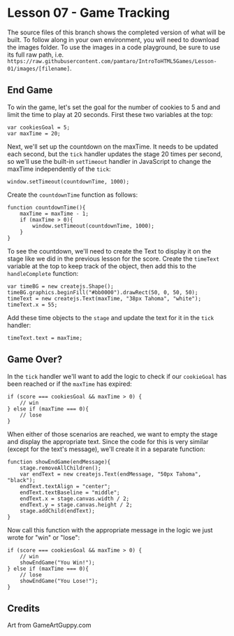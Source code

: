 # Lesson 07 - Game Tracking
The source files of this branch shows the completed version of what will be built. To follow along in your own environment, you will need to download the images folder. To use the images in a code playground, be sure to use its full raw path, i.e. `https://raw.githubusercontent.com/pamtaro/IntroToHTML5Games/Lesson-01/images/[filename]`.

## End Game
To win the game, let's set the goal for the number of cookies to 5 and and limit the time to play at 20 seconds. First these two variables at the top:
```
var cookiesGoal = 5;
var maxTime = 20;
```
Next, we'll set up the countdown on the maxTime. It needs to be updated each second, but the `tick` handler updates the stage 20 times per second, so we'll use the built-in `setTimeout` handler in JavaScript to change the maxTime independently of the `tick`:
```
window.setTimeout(countdownTime, 1000);
```
Create the `countdownTime` function as follows:
```
function countdownTime(){
    maxTime = maxTime - 1;
    if (maxTime > 0){            
        window.setTimeout(countdownTime, 1000);
    }
}
```
To see the countdown, we'll need to create the Text to display it on the stage like we did in the previous lesson for the score. Create the `timeText` variable at the top to keep track of the object, then add this to the `handleComplete` function:
```
var timeBG = new createjs.Shape();
timeBG.graphics.beginFill("#bb0000").drawRect(50, 0, 50, 50);
timeText = new createjs.Text(maxTime, "38px Tahoma", "white");
timeText.x = 55;
```
Add these time objects to the `stage` and update the text for it in the `tick` handler:
```
timeText.text = maxTime;
```
## Game Over?
In the `tick` handler we'll want to add the logic to check if our `cookieGoal` has been reached or if the `maxTime` has expired:
```
if (score === cookiesGoal && maxTime > 0) {
    // win
} else if (maxTime === 0){
    // lose
}
```
When either of those scenarios are reached, we want to empty the stage and display the appropriate text. Since the code for this is very similar (except for the text's message), we'll create it in a separate function:
```
function showEndGame(endMessage){
    stage.removeAllChildren();
    var endText = new createjs.Text(endMessage, "50px Tahoma", "black");
    endText.textAlign = "center";
    endText.textBaseline = "middle";
    endText.x = stage.canvas.width / 2;
    endText.y = stage.canvas.height / 2;
    stage.addChild(endText);
}
```
Now call this function with the appropriate message in the logic we just wrote for "win" or "lose":
```
if (score === cookiesGoal && maxTime > 0) {
    // win
    showEndGame("You Win!");
} else if (maxTime === 0){
    // lose
    showEndGame("You Lose!");
}
```

## Credits
Art from GameArtGuppy.com
